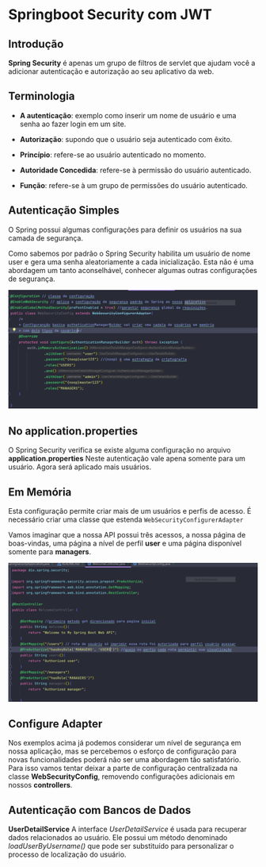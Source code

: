# Springboot Security com JWT

## Introdução
**Spring Security** é apenas um grupo de filtros de servlet que ajudam você a adicionar autenticação e 
autorização ao seu aplicativo da web.

## Terminologia
* **A autenticação**: exemplo como inserir um nome de usuário e uma senha ao fazer login em um site.

* **Autorização**: supondo que o usuário seja autenticado com êxito. 

* **Princípio**: refere-se ao usuário autenticado no momento.
* **Autoridade Concedida**: refere-se à permissão do usuário autenticado.
* **Função**: refere-se à um grupo de permissões do usuário autenticado.

## Autenticação Simples
O Spring possui algumas configurações para definir os usuários na sua camada de segurança.

Como sabemos por padrão o Spring Security habilita um usuário de nome user e gera uma senha aleatoriamente
a cada inicialização. Esta não é uma abordagem um tanto aconselhável, conhecer algumas outras configurações de segurança.

![img_1.png](img_1.png)


## No application.properties
O Spring Security verifica se existe alguma configuração no arquivo **application.properties**
Neste autenticação vale apena somente para um usuário. Agora será aplicado mais usuários.

## Em Memória
Esta configuração permite criar mais de um usuários e perfis de acesso.
É necessário criar uma classe que estenda `WebSecurityConfigurerAdapter`

Vamos imaginar que a nossa API possui três acessos, a nossa página de boas-vindas, uma página
a nível de perfil **user** e uma página disponível somente para **managers**.

![img.png](img.png)

## Configure Adapter
Nos exemplos acima já podemos considerar um nível de segurança em nossa aplicação, mas se
percebemos o esforço de configuração para novas funcionalidades poderá não ser uma abordagem tão
satisfatório. Para isso vamos tentar deixar a parte de configuração centralizada na classe 
**WebSecurityConfig**, removendo configurações adicionais em nossos **controllers**.

## Autenticação com Bancos de Dados

**UserDetailService**
A interface _UserDetailService_ é usada para recuperar dados relacionados ao usuário.
Ele possui um método denominado _loadUserByUsername()_ que pode ser substituído para personalizar o processo
de localização do usuário.


